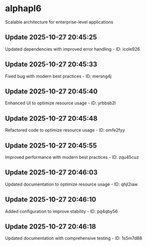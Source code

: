 # alphapl6
Scalable architecture for enterprise-level applications

## Update 2025-10-27 20:45:25
Updated dependencies with improved error handling - ID: icole926


## Update 2025-10-27 20:45:33
Fixed bug with modern best practices - ID: mersng4j


## Update 2025-10-27 20:45:40
Enhanced UI to optimize resource usage - ID: yrbbsb2l


## Update 2025-10-27 20:45:48
Refactored code to optimize resource usage - ID: omfe2fyy


## Update 2025-10-27 20:45:55
Improved performance with modern best practices - ID: zqu45cuz


## Update 2025-10-27 20:46:03
Updated documentation to optimize resource usage - ID: qhjl2iaw


## Update 2025-10-27 20:46:10
Added configuration to improve stability - ID: pq4qby56


## Update 2025-10-27 20:46:18
Updated documentation with comprehensive testing - ID: 1s5m7d88

